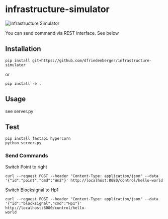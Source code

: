 # infrastructure-simulator

![Infrastructure Simulator](simulator.gif "Simulator")

You can send command via REST interface. See below


## Installation

```
pip install git+https://github.com/dfriedenberger/infrastructure-simulator
```
or
```
pip install -e .
```
## Usage 

see server.py

## Test
```
pip install fastapi hypercorn
python server.py
```

### Send Commands
Switch Point to right
```
curl --request POST --header "Content-Type: application/json" --data '{"id":"point","cmd":"Wn2"}' http://localhost:8080/control/hello-world
```
Switch Blocksignal to Hp1
```
curl --request POST --header "Content-Type: application/json" --data '{"id":"blocksignal","cmd":"Hp1"}' http://localhost:8080/control/hello-
world
```

